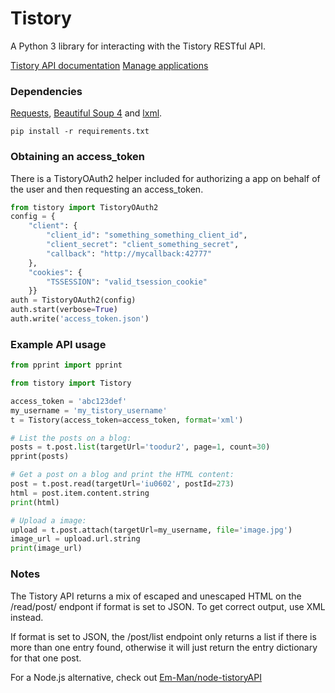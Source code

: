 # Tistory

A Python 3 library for interacting with the Tistory RESTful API.  

[Tistory API documentation](http://www.tistory.com/guide/api/index)
[Manage applications](http://www.tistory.com/guide/api/manage/list)

### Dependencies

[Requests](http://docs.python-requests.org/en/latest/), [Beautiful Soup 4](http://www.crummy.com/software/BeautifulSoup/) and [lxml](http://lxml.de/).

	pip install -r requirements.txt

### Obtaining an access_token
There is a TistoryOAuth2 helper included for authorizing a app on behalf of the user and then requesting an access_token.

```python  
from tistory import TistoryOAuth2
config = {
    "client": {
        "client_id": "something_something_client_id",
        "client_secret": "client_something_secret",
        "callback": "http://mycallback:42777"
    },
    "cookies": {
        "TSSESSION": "valid_tsession_cookie"
    }}
auth = TistoryOAuth2(config)
auth.start(verbose=True)
auth.write('access_token.json')
```

### Example API usage
```python  
from pprint import pprint

from tistory import Tistory

access_token = 'abc123def'
my_username = 'my_tistory_username'
t = Tistory(access_token=access_token, format='xml')

# List the posts on a blog:
posts = t.post.list(targetUrl='toodur2', page=1, count=30)
pprint(posts)

# Get a post on a blog and print the HTML content:
post = t.post.read(targetUrl='iu0602', postId=273)
html = post.item.content.string
print(html)

# Upload a image:
upload = t.post.attach(targetUrl=my_username, file='image.jpg')
image_url = upload.url.string
print(image_url)
```

### Notes
The Tistory API returns a mix of escaped and unescaped HTML on the /read/post/ endpont if format is set to JSON.
To get correct output, use XML instead.

If format is set to JSON, the /post/list endpoint only returns a list if there is more than one entry found, otherwise it will just return the entry dictionary for that one post.

For a Node.js alternative, check out [Em-Man/node-tistoryAPI](https://github.com/Em-Man/node-tistoryAPI)